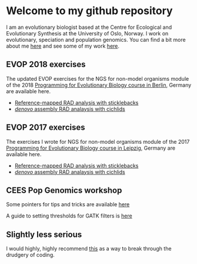 # Welcome to my github repository

I am an evolutionary biologist based at the Centre for Ecological and Evolutionary Synthesis at the University of Oslo, Norway. I work on evolutionary, speciation and population genomics. You can find a bit more about me [here](http://www.mn.uio.no/cees/english/people/researcher-postdoc/msravine/) and see some of my work [here](https://scholar.google.co.uk/citations?user=GfpvKBwAAAAJ&hl=en&oi=ao).

## EVOP 2018 exercises

The updated EVOP exercises for the NGS for non-model organisms module of the 2018 [Programming for Evolutionary Biology course in Berlin](http://evop.bioinf.uni-leipzig.de/?page_id=7), Germany are available here.

- [Reference-mapped RAD analysis with sticklebacks](exercise_1_reference_2018.md)
- [_denovo_ assembly RAD analaysis with cichlids](exercise_2_denovo_2018.md)

## EVOP 2017 exercises

The exercises I wrote for NGS for non-model organisms module of the 2017 [Programming for Evolutionary Biology course in Leipzig](http://evop.bioinf.uni-leipzig.de/?page_id=7), Germany are available here.

- [Reference-mapped RAD analysis with sticklebacks](exercise_1_reference.md)
- [_denovo_ assembly RAD analaysis with cichlids](exercise_2_denovo.md)

## CEES Pop Genomics workshop

Some pointers for tips and tricks are available [here](CEES_tips_&_tricks.md)

A guide to setting thresholds for GATK filters is [here](https://markravinet.github.io/sparrow_SNP_thresholds.html)

## Slightly less serious

I would highly, highly recommend [this](http://musicforprogramming.net/) as a way to break through the drudgery of coding.



